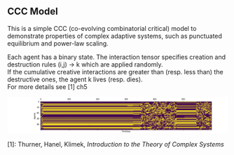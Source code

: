 ## CCC Model
This is a simple CCC (co-evolving combinatorial critical) model to demonstrate properties of complex adaptive systems, such as punctuated equilibrium and power-law scaling.

Each agent has a binary state. The interaction tensor specifies creation and destruction rules (i,j) -> k which are applied randomly.   
If the cumulative creative interactions are greater than (resp. less than) the destructive ones, the agent k lives (resp. dies).   
For more details see [1] ch5 

![simulation picture](sim.png)

[1]: Thurner, Hanel, Klimek, _Introduction to the Theory of Complex Systems_
